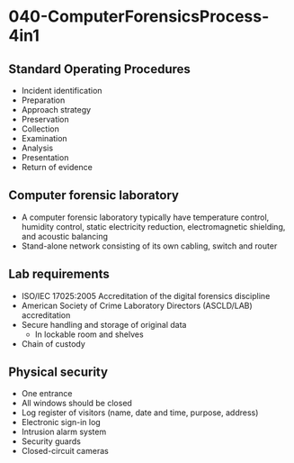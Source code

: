 # 040-ComputerForensicsProcess-4in1

## Standard Operating Procedures

* Incident identification
* Preparation
* Approach strategy
* Preservation
* Collection
* Examination
* Analysis
* Presentation
* Return of evidence

## Computer forensic laboratory

* A computer forensic laboratory typically have temperature control, humidity control, static electricity reduction, electromagnetic shielding, and acoustic balancing
* Stand-alone network consisting of its own cabling, switch and router

## Lab requirements

* ISO/IEC 17025:2005 Accreditation of the digital forensics discipline
* American Society of Crime Laboratory Directors (ASCLD/LAB) accreditation
* Secure handling and storage of original data
  * In lockable room and shelves
* Chain of custody

## Physical security

* One entrance
* All windows should be closed
* Log register of visitors (name, date and time, purpose, address)
* Electronic sign-in log
* Intrusion alarm system
* Security guards
* Closed-circuit cameras

